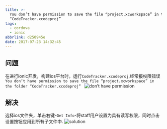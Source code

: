 ```yaml
---
title: >-
  You don’t have permission to save the file “project.xcworkspace” in the folder
  “CodeTracker.xcodeproj”
tags:
  - cordova
  - ionic
abbrlink: d250945e
date: 2017-07-23 14:32:45
---
```

## 问题
在进行ionic开发，构建ios平台时，运行`CodeTracker.xcodeproj`,经常报权限错误`You don’t have permission to save the file “project.xcworkspace” in the folder
  “CodeTracker.xcodeproj” `
![don’t have permission](http://or0g12e5e.bkt.clouddn.com/blog/2017-07-23-074016.jpg)
## 解决
选择ios文件夹，单击右键-`Get Info`-将staff用户设置为具有读写权限，同时点击设置按钮应用到所有子文件中.
![solution](http://or0g12e5e.bkt.clouddn.com/blog/2017-07-23-074247.jpg) 